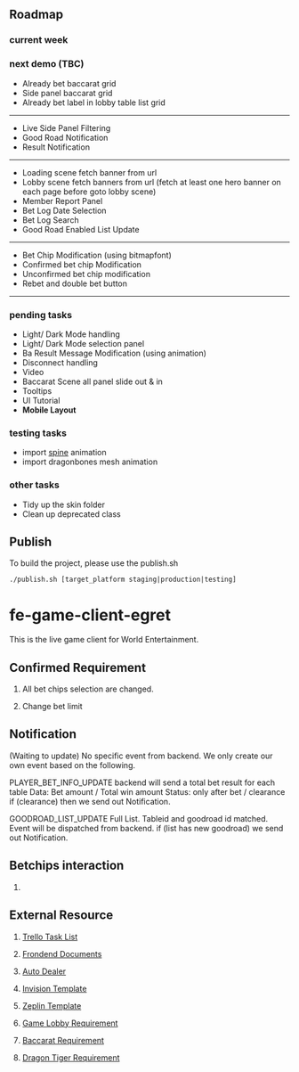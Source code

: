 ## Roadmap

### current week

### next demo (TBC)
- Already bet baccarat grid
- Side panel baccarat grid
- Already bet label in lobby table list grid
---
- Live Side Panel Filtering
- Good Road Notification
- Result Notification
---
- Loading scene fetch banner from url
- Lobby scene fetch banners from url (fetch at least one hero banner on each page before goto lobby scene)
- Member Report Panel
- Bet Log Date Selection
- Bet Log Search
- Good Road Enabled List Update
---
- Bet Chip Modification (using bitmapfont)
- Confirmed bet chip Modification
- Unconfirmed bet chip modification
- Rebet and double bet button
---
### pending tasks
- Light/ Dark Mode handling
- Light/ Dark Mode selection panel
- Ba Result Message Modification (using animation)
- Disconnect handling
- Video
- Baccarat Scene all panel slide out & in
- Tooltips
- UI Tutorial
- **Mobile Layout**

### testing tasks
- import [spine](https://github.com/fightingcat/egret-spine) animation 
- import dragonbones mesh animation

### other tasks
- Tidy up the skin folder
- Clean up deprecated class


## Publish
To build the project, please use the publish.sh

```
./publish.sh [target_platform staging|production|testing]
```


# fe-game-client-egret
This is the live game client for World Entertainment.

## Confirmed Requirement
1. All bet chips selection are changed.

2. Change bet limit 

## Notification
(Waiting to update)
No specific event from backend. We only create our own event based on the following.

PLAYER_BET_INFO_UPDATE
backend will send a total bet result for each table
Data: Bet amount / Total win amount 
Status: only after bet / clearance
if (clearance) then we send out Notification.

GOODROAD_LIST_UPDATE
Full List.
Tableid and goodroad id matched. Event will be dispatched from backend.
if (list has new goodroad) we send out Notification.

## Betchips interaction
1. 

## External Resource
1. [Trello Task List](https://trello.com/b/ulT0EbaT/pg-live-game-frontend-tasks)

2. [Frondend Documents](https://drive.google.com/drive/u/0/folders/1HHHJ0gJwfynMjYndl5te1XN4agXu-vn6)

3. [Auto Dealer](http://18.139.237.86:8901/?checked=true)

4. [Invision Template](https://projects.invisionapp.com/prototype/Quick-Bet-ck3dwku8c00f0el01k01o5kam/)

5. [Zeplin Template](https://app.zeplin.io/project/5d8d9c1ec2f4dd026286ee4e/dashboard)

6. [Game Lobby Requirement](https://docs.google.com/document/d/1NHxG_0LELvbGfJeBq_qTr9uNwYEAq-1oimygOxr6HJc/edit)

7. [Baccarat Requirement](https://docs.google.com/document/d/1LnNBQPlFsOTKK8xodzg-xC5P_9_uzOzWBsiqt_5ThLw/edit)

8. [Dragon Tiger Requirement](https://docs.google.com/document/d/1V4wFAZuuf6rmdggRk4UrmOkmLd-5Pd28SWY3J96bWNc/edit?ts=5e0ad733)
